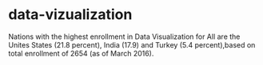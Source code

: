 # data-vizualization

Nations with the highest enrollment in Data Visualization for All are the Unites States (21.8 percent), India (17.9) and Turkey (5.4 percent),based on total enrollment of 2654 (as of March 2016).


